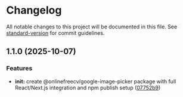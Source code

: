 # Changelog

All notable changes to this project will be documented in this file. See [standard-version](https://github.com/conventional-changelog/standard-version) for commit guidelines.

## 1.1.0 (2025-10-07)


### Features

* **init:** create @onlinefreecv/google-image-picker package with full React/Next.js integration and npm publish setup ([07752b9](https://github.com/onlinefreecv/google-image-picker/commit/07752b97f21371d4b6132df8518e4db0458584d2))
